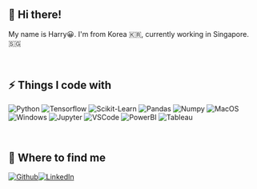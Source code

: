 ## :wave: Hi there!

My name is Harry:grinning:. I'm from Korea 🇰🇷, currently working in Singapore. 🇸🇬


<br>

## :zap: Things I code with

![Python](https://img.shields.io/badge/Python-3766AB?style=flat-square&logo=Python&logoColor=white) 
![Tensorflow](https://img.shields.io/badge/TensorFlow-FF6F00?style=flat-square&logo=TensorFlow&logoColor=white)
![Scikit-Learn](https://img.shields.io/badge/ScikitLearn-F7931E?style=flat-square&logo=Scikit-Learn&logoColor=white)
![Pandas](https://img.shields.io/badge/Pandas-150458?style=flat-square&logo=pandas&logoColor=white)
![Numpy](https://img.shields.io/badge/Numpy-013243?style=flat-square&logo=Numpy&logoColor=white)
![MacOS](https://img.shields.io/badge/MacOS-000000?style=flat-square&logo=macOS&logoColor=white)
![Windows](https://img.shields.io/badge/Windows-0078D6?style=flat-square&logo=Windows&logoColor=white)
![Jupyter](https://img.shields.io/badge/Jupyter-F37626?style=flat-square&logo=Jupyter&logoColor=white)
![VSCode](https://img.shields.io/badge/VsCode-007ACC?style=flat-square&logo=visual-studio-code&logoColor=white)
![PowerBI](https://img.shields.io/badge/PowerBI-FFA500?style=flat-square&logo=Power-Bi&logoColor=black)
![Tableau](https://img.shields.io/badge/Tableau-FFFFFF?style=flat-square&logo=Tableau&logoColor=black)


<br>

## :iphone: Where to find me
<p><a href="https://harikimu.github.io/portfolio" target="_blank"><img alt="Github" src="https://img.shields.io/badge/GitHub-%02004b.svg?&style=for-the-badge&logo=Github&logoColor=white" /></a><a href="https://www.linkedin.com/in/harrykim1" target="_blank"><img alt="LinkedIn" src="https://img.shields.io/badge/linkedin-%230077B5.svg?&style=for-the-badge&logo=linkedin&logoColor=white" /></a>

<br>

